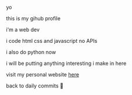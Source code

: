 yo

this is my gihub profile

i'm a web dev

i code html css and javascript no APIs

i also do python now

i will be putting anything interesting i make in here

visit my personal website <a href="https://9eed.github.io/9EED/"> here </a>

back to daily commits 🥳
